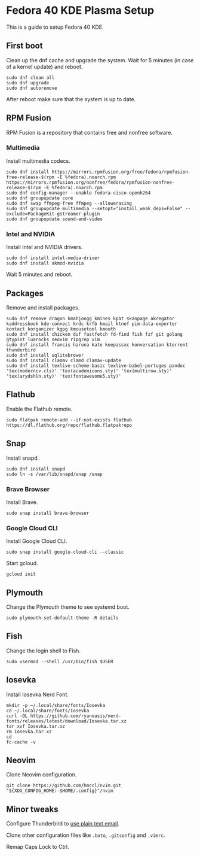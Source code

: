 # Fedora 40 KDE Plasma Setup

This is a guide to setup Fedora 40 KDE.

## First boot

Clean up the dnf cache and upgrade the system. Wait for 5 minutes (in case of a kernel update) and reboot.

```
sudo dnf clean all
sudo dnf upgrade
sudo dnf autoremove
```

After reboot make sure that the system is up to date.

## RPM Fusion

RPM Fusion is a repository that contains free and nonfree software.

### Multimedia

Install multimedia codecs.

```
sudo dnf install https://mirrors.rpmfusion.org/free/fedora/rpmfusion-free-release-$(rpm -E %fedora).noarch.rpm https://mirrors.rpmfusion.org/nonfree/fedora/rpmfusion-nonfree-release-$(rpm -E %fedora).noarch.rpm
sudo dnf config-manager --enable fedora-cisco-openh264
sudo dnf groupupdate core
sudo dnf swap ffmpeg-free ffmpeg --allowerasing
sudo dnf groupupdate multimedia --setopt="install_weak_deps=False" --exclude=PackageKit-gstreamer-plugin
sudo dnf groupupdate sound-and-video
```

### Intel and NVIDIA

Install Intel and NVIDIA drivers.

```
sudo dnf install intel-media-driver
sudo dnf install akmod-nvidia
```

Wait 5 minutes and reboot.

## Packages

Remove and install packages.

```
sudo dnf remove dragon kmahjongg kmines kpat skanpage akregator kaddressbook kde-connect krdc krfb kmail ktnef pim-data-exporter kontact korganizer kgpg kmousetool kmouth
sudo dnf install chicken duf fastfetch fd-find fish fzf git golang gtypist luarocks neovim ripgrep vim
sudo dnf install francis haruna kate keepassxc konversation ktorrent thunderbird
sudo dnf install sqlitebrower
sudo dnf install clamav clamd clamav-update
sudo dnf install texlive-scheme-basic texlive-babel-portuges pandoc 'tex(moderncv.cls)' 'tex(academicons.sty)' 'tex(multirow.sty)' 'tex(arydshln.sty)' 'tex(fontawesome5.sty)'
```

## Flathub

Enable the Flathub remote.

```
sudo flatpak remote-add --if-not-exists flathub https://dl.flathub.org/repo/flathub.flatpakrepo
```

## Snap

Install snapd.

```
sudo dnf install snapd
sudo ln -s /var/lib/snapd/snap /snap
```

### Brave Browser

Install Brave.

```
sudo snap install brave-browser
```

### Google Cloud CLI

Install Google Cloud CLI.

```
sudo snap install google-cloud-cli --classic
```

Start gcloud.

```
gcloud init
```

## Plymouth

Change the Plymouth theme to see systemd boot.

```
sudo plymouth-set-default-theme -R details
```

## Fish

Change the login shell to Fish.

```
sudo usermod --shell /usr/bin/fish $USER
```

## Iosevka

Install Iosevka Nerd Font.

```
mkdir -p ~/.local/share/fonts/Iosevka
cd ~/.local/share/fonts/Iosevka
curl -OL https://github.com/ryanoasis/nerd-fonts/releases/latest/download/Iosevka.tar.xz
tar xvf Iosevka.tar.xz
rm Iosevka.tar.xz
cd
fc-cache -v
```

## Neovim

Clone Neovim configuration.

```
git clone https://github.com/hmccl/nvim.git "${XDG_CONFIG_HOME:-$HOME/.config}"/nvim
```

## Minor tweaks

Configure Thunderbird to [use plain text email](https://useplaintext.email/#thunderbird).

Clone other configuration files like `.boto`, `.gitconfig` and `.vimrc`.

Remap Caps Lock to Ctrl.
